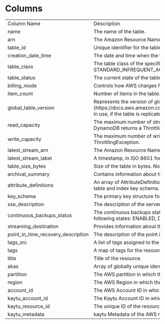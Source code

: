 # Columns  

<table>
	<tr><td>Column Name</td><td>Description</td></tr>
	<tr><td>name</td><td>The name of the table.</td></tr>
	<tr><td>arn</td><td>The Amazon Resource Name (ARN) that uniquely identifies the table.</td></tr>
	<tr><td>table_id</td><td>Unique identifier for the table.</td></tr>
	<tr><td>creation_date_time</td><td>The date and time when the table was created.</td></tr>
	<tr><td>table_class</td><td>The table class of the specified table. Valid values are STANDARD and STANDARD_INFREQUENT_ACCESS.</td></tr>
	<tr><td>table_status</td><td>The current state of the table.</td></tr>
	<tr><td>billing_mode</td><td>Controls how AWS charges for read and write throughput and manage capacity.</td></tr>
	<tr><td>item_count</td><td>Number of items in the table. Note that this is an approximate value.</td></tr>
	<tr><td>global_table_version</td><td>Represents the version of global tables (https://docs.aws.amazon.com/amazondynamodb/latest/developerguide/GlobalTables.html) in use, if the table is replicated across AWS Regions.</td></tr>
	<tr><td>read_capacity</td><td>The maximum number of strongly consistent reads consumed per second before DynamoDB returns a ThrottlingException.</td></tr>
	<tr><td>write_capacity</td><td>The maximum number of writes consumed per second before DynamoDB returns a ThrottlingException.</td></tr>
	<tr><td>latest_stream_arn</td><td>The Amazon Resource Name (ARN) that uniquely identifies the latest stream for this table.</td></tr>
	<tr><td>latest_stream_label</td><td>A timestamp, in ISO 8601 format, for this stream.</td></tr>
	<tr><td>table_size_bytes</td><td>Size of the table in bytes. Note that this is an approximate value.</td></tr>
	<tr><td>archival_summary</td><td>Contains information about the table archive.</td></tr>
	<tr><td>attribute_definitions</td><td>An array of AttributeDefinition objects. Each of these objects describes one attribute in the table and index key schema.</td></tr>
	<tr><td>key_schema</td><td>The primary key structure for the table.</td></tr>
	<tr><td>sse_description</td><td>The description of the server-side encryption status on the specified table.</td></tr>
	<tr><td>continuous_backups_status</td><td>The continuous backups status of the table. ContinuousBackupsStatus can be one of the following states: ENABLED, DISABLED.</td></tr>
	<tr><td>streaming_destination</td><td>Provides information about the status of Kinesis streaming.</td></tr>
	<tr><td>point_in_time_recovery_description</td><td>The description of the point in time recovery settings applied to the table.</td></tr>
	<tr><td>tags_src</td><td>A list of tags assigned to the table.</td></tr>
	<tr><td>tags</td><td>A map of tags for the resource.</td></tr>
	<tr><td>title</td><td>Title of the resource.</td></tr>
	<tr><td>akas</td><td>Array of globally unique identifier strings (also known as) for the resource.</td></tr>
	<tr><td>partition</td><td>The AWS partition in which the resource is located (aws, aws-cn, or aws-us-gov).</td></tr>
	<tr><td>region</td><td>The AWS Region in which the resource is located.</td></tr>
	<tr><td>account_id</td><td>The AWS Account ID in which the resource is located.</td></tr>
	<tr><td>kaytu_account_id</td><td>The Kaytu Account ID in which the resource is located.</td></tr>
	<tr><td>kaytu_resource_id</td><td>The unique ID of the resource in opengovernance.</td></tr>
	<tr><td>kaytu_metadata</td><td>kaytu Metadata of the AWS resource.</td></tr>
</table>
